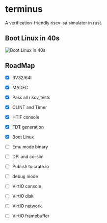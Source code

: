 # terminus
A verification-friendly riscv isa simulator in rust.


## Boot Linux in 40s
![Boot Linux in 40s](video/linux_boot.gif)

## RoadMap
- [x] RV32/64I
- [x] MADFC
- [x] Pass all riscv_tests
- [x] CLINT and Timer
- [x] HTIF console
- [x] FDT generation
- [x] Boot Linux
- [ ] Emu mode binary
- [ ] DPI and co-sim
- [ ] Publish to crate.io
- [ ] debug mode
- [ ] VirtIO console
- [ ] VirtIO disk
- [ ] VirtIO network
- [ ] VirtIO framebuffer



